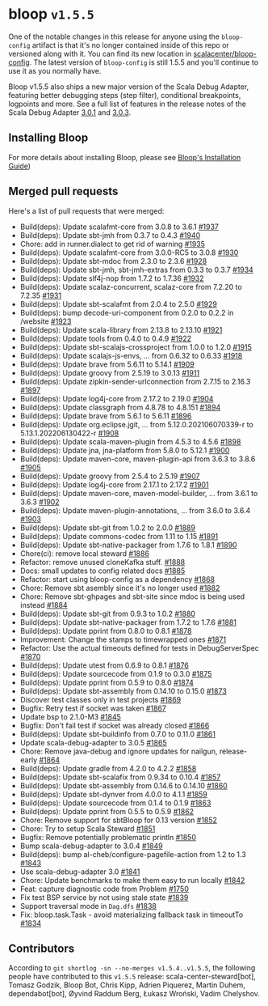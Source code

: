 # bloop `v1.5.5`

One of the notable changes in this release for anyone using the `bloop-config`
artifact is that it's no longer contained inside of this repo or versioned along
with it. You can find its new location in
[scalacenter/bloop-config](https://github.com/scalacenter/bloop-config). The
latest version of `bloop-config` is still 1.5.5 and you'll continue to use it as
you normally have.

Bloop v1.5.5 also ships a new major version of the Scala Debug Adapter,
featuring better debugging steps (step filter), conditional breakpoints,
logpoints and more. See a full list of features in the release notes of the
Scala Debug Adapter
[3.0.1](https://github.com/scalacenter/scala-debug-adapter/releases/tag/v3.0.1)
and
[3.0.3](https://github.com/scalacenter/scala-debug-adapter/releases/tag/v3.0.3).

## Installing Bloop

For more details about installing Bloop, please see
[Bloop's Installation Guide](https://scalacenter.github.io/bloop/setup))

## Merged pull requests

Here's a list of pull requests that were merged:

- Build(deps): Update scalafmt-core from 3.0.8 to 3.6.1 [#1937]
- Build(deps): Update sbt-jmh from 0.3.7 to 0.4.3 [#1940]
- Chore: add in runner.dialect to get rid of warning [#1935]
- Build(deps): Update scalafmt-core from 3.0.0-RC5 to 3.0.8 [#1930]
- Build(deps): Update sbt-mdoc from 2.3.0 to 2.3.6 [#1928]
- Build(deps): Update sbt-jmh, sbt-jmh-extras from 0.3.3 to 0.3.7 [#1934]
- Build(deps): Update slf4j-nop from 1.7.2 to 1.7.36 [#1932]
- Build(deps): Update scalaz-concurrent, scalaz-core from 7.2.20 to 7.2.35
  [#1931]
- Build(deps): Update sbt-scalafmt from 2.0.4 to 2.5.0 [#1929]
- Build(deps): bump decode-uri-component from 0.2.0 to 0.2.2 in /website [#1923]
- Build(deps): Update scala-library from 2.13.8 to 2.13.10 [#1921]
- Build(deps): Update tools from 0.4.0 to 0.4.9 [#1922]
- Build(deps): Update sbt-scalajs-crossproject from 1.0.0 to 1.2.0 [#1915]
- Build(deps): Update scalajs-js-envs, ... from 0.6.32 to 0.6.33 [#1918]
- Build(deps): Update brave from 5.6.11 to 5.14.1 [#1909]
- Build(deps): Update groovy from 2.5.19 to 3.0.13 [#1911]
- Build(deps): Update zipkin-sender-urlconnection from 2.7.15 to 2.16.3 [#1897]
- Build(deps): Update log4j-core from 2.17.2 to 2.19.0 [#1904]
- Build(deps): Update classgraph from 4.8.78 to 4.8.151 [#1894]
- Build(deps): Update brave from 5.6.1 to 5.6.11 [#1896]
- Build(deps): Update org.eclipse.jgit, ... from 5.12.0.202106070339-r to
  5.13.1.202206130422-r [#1908]
- Build(deps): Update scala-maven-plugin from 4.5.3 to 4.5.6 [#1898]
- Build(deps): Update jna, jna-platform from 5.8.0 to 5.12.1 [#1900]
- Build(deps): Update maven-core, maven-plugin-api from 3.6.3 to 3.8.6 [#1905]
- Build(deps): Update groovy from 2.5.4 to 2.5.19 [#1907]
- Build(deps): Update log4j-core from 2.17.1 to 2.17.2 [#1901]
- Build(deps): Update maven-core, maven-model-builder, ... from 3.6.1 to 3.6.3
  [#1902]
- Build(deps): Update maven-plugin-annotations, ... from 3.6.0 to 3.6.4 [#1903]
- Build(deps): Update sbt-git from 1.0.2 to 2.0.0 [#1889]
- Build(deps): Update commons-codec from 1.11 to 1.15 [#1891]
- Build(deps): Update sbt-native-packager from 1.7.6 to 1.8.1 [#1890]
- Chore(ci): remove local steward [#1886]
- Refactor: remove unused cloneKafka stuff. [#1888]
- Docs: small updates to config related docs [#1885]
- Refactor: start using bloop-config as a dependency [#1868]
- Chore: Remove sbt asembly since it's no longer used [#1882]
- Chore: Remove sbt-ghpages and sbt-site since mdoc is being used instead
  [#1884]
- Build(deps): Update sbt-git from 0.9.3 to 1.0.2 [#1880]
- Build(deps): Update sbt-native-packager from 1.7.2 to 1.7.6 [#1881]
- Build(deps): Update pprint from 0.8.0 to 0.8.1 [#1878]
- Improvement: Change the stamps to timewrapped ones [#1871]
- Refactor: Use the actual timeouts defined for tests in DebugServerSpec [#1870]
- Build(deps): Update utest from 0.6.9 to 0.8.1 [#1876]
- Build(deps): Update sourcecode from 0.1.9 to 0.3.0 [#1875]
- Build(deps): Update pprint from 0.5.9 to 0.8.0 [#1874]
- Build(deps): Update sbt-assembly from 0.14.10 to 0.15.0 [#1873]
- Discover test classes only in test projects [#1869]
- Bugfix: Retry test if socket was taken [#1867]
- Update bsp to 2.1.0-M3 [#1845]
- Bugfix: Don't fail test if socket was already closed [#1866]
- Build(deps): Update sbt-buildinfo from 0.7.0 to 0.11.0 [#1861]
- Update scala-debug-adapter to 3.0.5 [#1865]
- Chore: Remove java-debug and ignore updates for nailgun, release-early [#1864]
- Build(deps): Update gradle from 4.2.0 to 4.2.2 [#1858]
- Build(deps): Update sbt-scalafix from 0.9.34 to 0.10.4 [#1857]
- Build(deps): Update sbt-assembly from 0.14.6 to 0.14.10 [#1860]
- Build(deps): Update sbt-dynver from 4.0.0 to 4.1.1 [#1859]
- Build(deps): Update sourcecode from 0.1.4 to 0.1.9 [#1863]
- Build(deps): Update pprint from 0.5.5 to 0.5.9 [#1862]
- Chore: Remove support for sbtBloop for 0.13 version [#1852]
- Chore: Try to setup Scala Steward [#1851]
- Bugfix: Remove potentially problematic println [#1850]
- Bump scala-debug-adapter to 3.0.4 [#1849]
- Build(deps): bump al-cheb/configure-pagefile-action from 1.2 to 1.3 [#1843]
- Use scala-debug-adapter 3.0 [#1841]
- Chore: Update benchmarks to make them easy to run locally [#1842]
- Feat: capture diagnostic code from Problem [#1750]
- Fix test BSP service by not using stale state [#1839]
- Support traversal mode in `Dag.dfs` [#1838]
- Fix: bloop.task.Task - avoid materializing fallback task in timeoutTo [#1834]

[#1937]: https://github.com/scalacenter/bloop/pull/1937
[#1940]: https://github.com/scalacenter/bloop/pull/1940
[#1935]: https://github.com/scalacenter/bloop/pull/1935
[#1930]: https://github.com/scalacenter/bloop/pull/1930
[#1928]: https://github.com/scalacenter/bloop/pull/1928
[#1934]: https://github.com/scalacenter/bloop/pull/1934
[#1932]: https://github.com/scalacenter/bloop/pull/1932
[#1931]: https://github.com/scalacenter/bloop/pull/1931
[#1929]: https://github.com/scalacenter/bloop/pull/1929
[#1923]: https://github.com/scalacenter/bloop/pull/1923
[#1921]: https://github.com/scalacenter/bloop/pull/1921
[#1922]: https://github.com/scalacenter/bloop/pull/1922
[#1915]: https://github.com/scalacenter/bloop/pull/1915
[#1918]: https://github.com/scalacenter/bloop/pull/1918
[#1909]: https://github.com/scalacenter/bloop/pull/1909
[#1911]: https://github.com/scalacenter/bloop/pull/1911
[#1897]: https://github.com/scalacenter/bloop/pull/1897
[#1904]: https://github.com/scalacenter/bloop/pull/1904
[#1894]: https://github.com/scalacenter/bloop/pull/1894
[#1896]: https://github.com/scalacenter/bloop/pull/1896
[#1908]: https://github.com/scalacenter/bloop/pull/1908
[#1898]: https://github.com/scalacenter/bloop/pull/1898
[#1900]: https://github.com/scalacenter/bloop/pull/1900
[#1905]: https://github.com/scalacenter/bloop/pull/1905
[#1907]: https://github.com/scalacenter/bloop/pull/1907
[#1901]: https://github.com/scalacenter/bloop/pull/1901
[#1902]: https://github.com/scalacenter/bloop/pull/1902
[#1903]: https://github.com/scalacenter/bloop/pull/1903
[#1889]: https://github.com/scalacenter/bloop/pull/1889
[#1891]: https://github.com/scalacenter/bloop/pull/1891
[#1890]: https://github.com/scalacenter/bloop/pull/1890
[#1886]: https://github.com/scalacenter/bloop/pull/1886
[#1888]: https://github.com/scalacenter/bloop/pull/1888
[#1885]: https://github.com/scalacenter/bloop/pull/1885
[#1868]: https://github.com/scalacenter/bloop/pull/1868
[#1882]: https://github.com/scalacenter/bloop/pull/1882
[#1884]: https://github.com/scalacenter/bloop/pull/1884
[#1880]: https://github.com/scalacenter/bloop/pull/1880
[#1881]: https://github.com/scalacenter/bloop/pull/1881
[#1878]: https://github.com/scalacenter/bloop/pull/1878
[#1871]: https://github.com/scalacenter/bloop/pull/1871
[#1870]: https://github.com/scalacenter/bloop/pull/1870
[#1876]: https://github.com/scalacenter/bloop/pull/1876
[#1875]: https://github.com/scalacenter/bloop/pull/1875
[#1874]: https://github.com/scalacenter/bloop/pull/1874
[#1873]: https://github.com/scalacenter/bloop/pull/1873
[#1869]: https://github.com/scalacenter/bloop/pull/1869
[#1867]: https://github.com/scalacenter/bloop/pull/1867
[#1845]: https://github.com/scalacenter/bloop/pull/1845
[#1866]: https://github.com/scalacenter/bloop/pull/1866
[#1861]: https://github.com/scalacenter/bloop/pull/1861
[#1865]: https://github.com/scalacenter/bloop/pull/1865
[#1864]: https://github.com/scalacenter/bloop/pull/1864
[#1858]: https://github.com/scalacenter/bloop/pull/1858
[#1857]: https://github.com/scalacenter/bloop/pull/1857
[#1860]: https://github.com/scalacenter/bloop/pull/1860
[#1859]: https://github.com/scalacenter/bloop/pull/1859
[#1863]: https://github.com/scalacenter/bloop/pull/1863
[#1862]: https://github.com/scalacenter/bloop/pull/1862
[#1852]: https://github.com/scalacenter/bloop/pull/1852
[#1851]: https://github.com/scalacenter/bloop/pull/1851
[#1850]: https://github.com/scalacenter/bloop/pull/1850
[#1849]: https://github.com/scalacenter/bloop/pull/1849
[#1843]: https://github.com/scalacenter/bloop/pull/1843
[#1841]: https://github.com/scalacenter/bloop/pull/1841
[#1842]: https://github.com/scalacenter/bloop/pull/1842
[#1750]: https://github.com/scalacenter/bloop/pull/1750
[#1839]: https://github.com/scalacenter/bloop/pull/1839
[#1838]: https://github.com/scalacenter/bloop/pull/1838
[#1834]: https://github.com/scalacenter/bloop/pull/1834

## Contributors

According to `git shortlog -sn --no-merges v1.5.4..v1.5.5`, the following people
have contributed to this `v1.5.5` release: scala-center-steward[bot], Tomasz
Godzik, Bloop Bot, Chris Kipp, Adrien Piquerez, Martin Duhem, dependabot[bot],
Øyvind Raddum Berg, Łukasz Wroński, Vadim Chelyshov.
